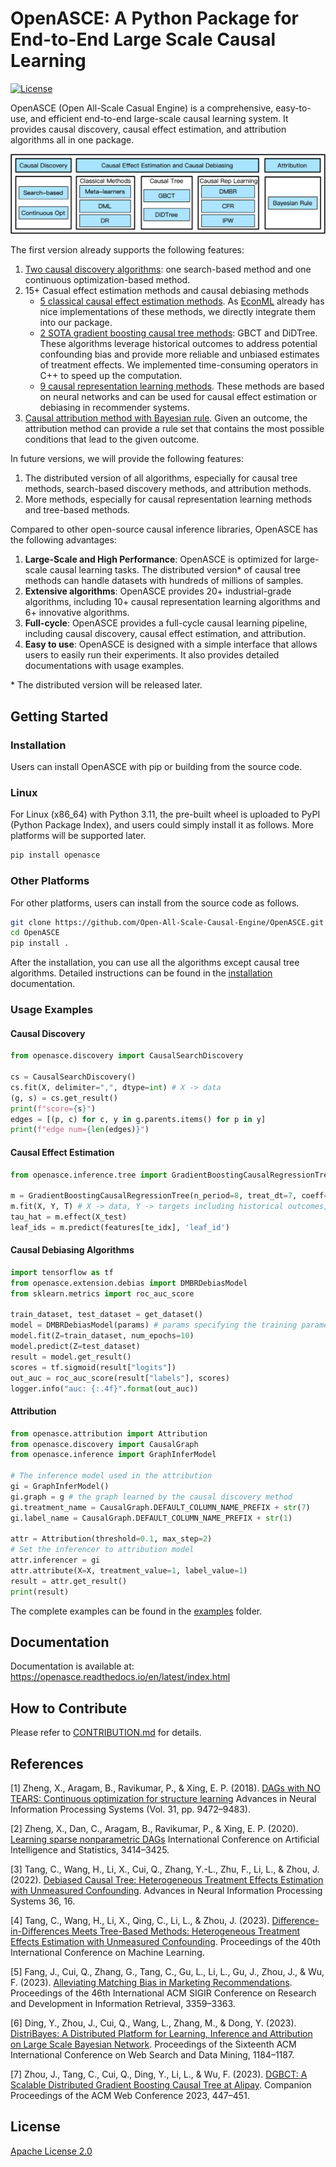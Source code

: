 # OpenASCE: A Python Package for End-to-End Large Scale Causal Learning

[![License](https://img.shields.io/badge/License-Apache%202.0-blue.svg)](./LICENSE)

OpenASCE (Open All-Scale Casual Engine) is a comprehensive, easy-to-use, and efficient end-to-end large-scale causal learning system. It provides causal discovery, causal effect estimation, and attribution algorithms all in one package.

![OpenASCE Algorithms](docs/img/algo.png)

The first version already supports the following features:

1. [Two causal discovery algorithms](docs/core/en/discovery/causal_discovery.md): one search-based method and one continuous optimization-based method.
2. 15+ Casual effect estimation methods and causal debiasing methods
   - [5 classical causal effect estimation methods](docs/core/en/inference/classical_methods.md). As [EconML](https://github.com/py-why/EconML) already has nice implementations of these methods, we directly integrate them into our package.
   - [2 SOTA gradient boosting causal tree methods](docs/core/en/inference/causal_trees.rst): GBCT and DiDTree. These algorithms leverage historical outcomes to address potential confounding bias and provide more reliable and unbiased estimates of treatment effects. We implemented time-consuming operators in C++ to speed up the computation.
   - [9 causal representation learning methods](docs/core/en/extension/debias.md). These methods are based on neural networks and can be used for causal effect estimation or debiasing in recommender systems.
3. [Causal attribution method with Bayesian rule](docs/core/en/attribution/attribution.md). Given an outcome, the attribution method can provide a rule set that contains the most possible conditions that lead to the given outcome.

In future versions, we will provide the following features:

1. The distributed version of all algorithms, especially for causal tree methods, search-based discovery methods, and attribution methods.
2. More methods, especially for causal representation learning methods and tree-based methods.

Compared to other open-source causal inference libraries, OpenASCE has the following advantages:

1. **Large-Scale and High Performance**: OpenASCE is optimized for large-scale causal learning tasks. The distributed version* of causal tree methods can handle datasets with hundreds of millions of samples.
2. **Extensive algorithms**: OpenASCE provides 20+ industrial-grade algorithms, including 10+ causal representation learning algorithms and 6+ innovative algorithms.
3. **Full-cycle**: OpenASCE provides a full-cycle causal learning pipeline, including causal discovery, causal effect estimation, and attribution.
4. **Easy to use**: OpenASCE is designed with a simple interface that allows users to easily run their experiments. It also provides detailed documentations with usage examples.

\* The distributed version will be released later.

## Getting Started

### Installation

Users can install OpenASCE with pip or building from the source code.

### Linux

For Linux (x86_64) with Python 3.11, the pre-built wheel is uploaded to PyPI (Python Package Index), and users could simply install it as follows. More platforms will be supported later.

```bash
pip install openasce
```

### Other Platforms

For other platforms, users can install from the source code as follows.

```bash
git clone https://github.com/Open-All-Scale-Causal-Engine/OpenASCE.git
cd OpenASCE
pip install .
```

After the installation, you can use all the algorithms except causal tree algorithms. Detailed instructions can be found in the [installation](docs/core/en/install.md) documentation.

### Usage Examples

#### Causal Discovery

```python
from openasce.discovery import CausalSearchDiscovery

cs = CausalSearchDiscovery()
cs.fit(X, delimiter=",", dtype=int) # X -> data
(g, s) = cs.get_result()
print(f"score={s}")
edges = [(p, c) for c, y in g.parents.items() for p in y]
print(f"edge num={len(edges)}")
```

#### Causal Effect Estimation

```python
from openasce.inference.tree import GradientBoostingCausalRegressionTree

m = GradientBoostingCausalRegressionTree(n_period=8, treat_dt=7, coeff=0.5)
m.fit(X, Y, T) # X -> data, Y -> targets including historical outcomes, T -> treatment
tau_hat = m.effect(X_test)
leaf_ids = m.predict(features[te_idx], 'leaf_id')
```

#### Causal Debiasing Algorithms

```python
import tensorflow as tf
from openasce.extension.debias import DMBRDebiasModel
from sklearn.metrics import roc_auc_score

train_dataset, test_dataset = get_dataset()
model = DMBRDebiasModel(params) # params specifying the training parameters
model.fit(Z=train_dataset, num_epochs=10)
model.predict(Z=test_dataset)
result = model.get_result()
scores = tf.sigmoid(result["logits"])
out_auc = roc_auc_score(result["labels"], scores)
logger.info("auc: {:.4f}".format(out_auc))
```

#### Attribution

```python
from openasce.attribution import Attribution
from openasce.discovery import CausalGraph
from openasce.inference import GraphInferModel

# The inference model used in the attribution
gi = GraphInferModel()
gi.graph = g # the graph learned by the causal discovery method
gi.treatment_name = CausalGraph.DEFAULT_COLUMN_NAME_PREFIX + str(7)
gi.label_name = CausalGraph.DEFAULT_COLUMN_NAME_PREFIX + str(1)

attr = Attribution(threshold=0.1, max_step=2)
# Set the inferencer to attribution model
attr.inferencer = gi
attr.attribute(X=X, treatment_value=1, label_value=1)
result = attr.get_result()
print(result)
```

The complete examples can be found in the [examples](examples/) folder.

## Documentation

Documentation is available at: <https://openasce.readthedocs.io/en/latest/index.html>

## How to Contribute

Please refer to [CONTRIBUTION.md](docs/core/en/contribution.md) for details.

## References

[1] Zheng, X., Aragam, B., Ravikumar, P., & Xing, E. P. (2018). [DAGs with NO TEARS: Continuous optimization for structure learning](https://dl.acm.org/doi/10.5555/3327546.3327618) Advances in Neural Information Processing Systems (Vol. 31, pp. 9472–9483).

[2] Zheng, X., Dan, C., Aragam, B., Ravikumar, P., & Xing, E. P. (2020). [Learning sparse nonparametric DAGs](http://proceedings.mlr.press/v108/zheng20a.html) International Conference on Artificial Intelligence and Statistics, 3414–3425.

[3] Tang, C., Wang, H., Li, X., Cui, Q., Zhang, Y.-L., Zhu, F., Li, L., & Zhou, J. (2022). [Debiased Causal Tree: Heterogeneous Treatment Effects Estimation with Unmeasured Confounding](https://proceedings.neurips.cc/paper_files/paper/2022/hash/2526d439030a3af95fc647dd20e9d049-Abstract-Conference.html). Advances in Neural Information Processing Systems 36, 16.

[4] Tang, C., Wang, H., Li, X., Qing, C., Li, L., & Zhou, J. (2023). [Difference-in-Differences Meets Tree-Based Methods: Heterogeneous Treatment Effects Estimation with Unmeasured Confounding](https://dl.acm.org/doi/10.5555/3618408.3619815). Proceedings of the 40th International Conference on Machine Learning.

[5] Fang, J., Cui, Q., Zhang, G., Tang, C., Gu, L., Li, L., Gu, J., Zhou, J., & Wu, F. (2023). [Alleviating Matching Bias in Marketing Recommendations](https://doi.org/10.1145/3539618.3591854). Proceedings of the 46th International ACM SIGIR Conference on Research and Development in Information Retrieval, 3359–3363.

[6] Ding, Y., Zhou, J., Cui, Q., Wang, L., Zhang, M., & Dong, Y. (2023). [DistriBayes: A Distributed Platform for Learning, Inference and Attribution on Large Scale Bayesian Network](https://doi.org/10.1145/3539597.3573028). Proceedings of the Sixteenth ACM International Conference on Web Search and Data Mining, 1184–1187.

[7] Zhou, J., Tang, C., Cui, Q., Ding, Y., Li, L., & Wu, F. (2023). [DGBCT: A Scalable Distributed Gradient Boosting Causal Tree at Alipay](https://doi.org/10.1145/3543873.3584645). Companion Proceedings of the ACM Web Conference 2023, 447–451.

## License

[Apache License 2.0](http://www.apache.org/licenses/LICENSE-2.0)
